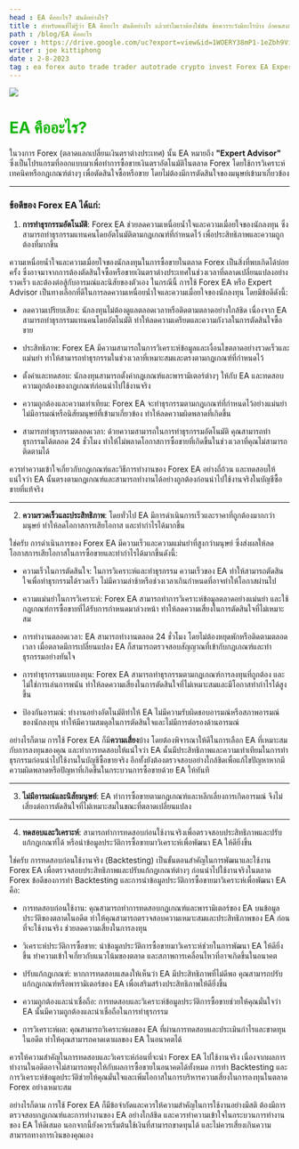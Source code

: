 ```yaml
---
head : EA คืออะไร? มันดีอย่างไร?
title : สำหรับคนที่ไม่รู้ว่า EA คืออะไร มันดีอย่างไร แล้วทำไมเราต้องใช่มัน ข้อควรระวังมีอะไรบ้าง ถ้าคนสงสัย บทความนี้มีคำตอบเข้าไปอ่านเลย
path : /blog/EA คืออะไร
cover : https://drive.google.com/uc?export=view&id=1WOERY38mP1-1eZbh9VioxB37VN8uT7jq
writer : joe kittiphong
date : 2-8-2023
tag : ea forex auto trade trader autotrade crypto invest Forex EA Expert Advisor Forex automated trading Automated Forex trading Forex robot Algorithmic trading Forex algorithm Forex trading software MetaTrader EA Forex EA system Best Forex EA Top Forex Expert Advisor AI Forex trading Forex EA strategies Backtesting Forex EA Forex EA development Forex EA optimization Forex EA performance Reliable Forex EA Profitable Forex EA
---
```


![](https://drive.google.com/uc?export=view&id=1WOERY38mP1-1eZbh9VioxB37VN8uT7jq)
<!-- ![](../content-image/what%20is%20EA.jpg) -->


# <font color=#0fb503>EA คืออะไร?</font>
 ในวงการ Forex (ตลาดแลกเปลี่ยนเงินตราต่างประเทศ) นั้น EA หมายถึง **"Expert Advisor"** ซึ่งเป็นโปรแกรมที่ออกแบบมาเพื่อทำการซื้อขายเงินตราอัตโนมัติในตลาด Forex โดยใช้การวิเคราะห์เทคนิคหรือกฎเกณฑ์ต่างๆ เพื่อตัดสินใจซื้อหรือขาย โดยไม่ต้องมีการตัดสินใจของมนุษย์เข้ามาเกี่ยวข้อง

---

### ข้อดีของ Forex EA ได้แก่:

1. **การทำธุรกรรมอัตโนมัติ**: Forex EA ช่วยลดความเหนื่อยน้ำใจและความเมื่อยใจของนักลงทุน ซึ่งสามารถทำธุรกรรมแทนคนโดยอัตโนมัติตามกฎเกณฑ์ที่กำหนดไว้ เพื่อประสิทธิภาพและความถูกต้องที่มากขึ้น

ความเหนื่อยน้ำใจและความเมื่อยใจของนักลงทุนในการซื้อขายในตลาด Forex เป็นสิ่งที่พบเกิดได้บ่อยครั้ง ซึ่งอาจมาจากการต้องตัดสินใจซื้อหรือขายเงินตราต่างประเทศในช่วงเวลาที่ตลาดเปลี่ยนแปลงอย่างรวดเร็ว และต้องต่อสู้กับอารมณ์และนิสัยของตัวเอง ในกรณีนี้ การใช้ Forex EA หรือ Expert Advisor เป็นทางเลือกที่ดีในการลดความเหนื่อยน้ำใจและความเมื่อยใจของนักลงทุน โดยมีข้อดีดังนี้:

- ลดความเปรียบเสียง: นักลงทุนไม่ต้องดูแลตลอดเวลาหรือติดตามตลาดอย่างใกล้ชิด เนื่องจาก EA สามารถทำธุรกรรมแทนคนโดยอัตโนมัติ ทำให้ลดความเครียดและความกังวลในการตัดสินใจซื้อขาย

- ประสิทธิภาพ: Forex EA มีความสามารถในการวิเคราะห์ข้อมูลและเงื่อนไขตลาดอย่างรวดเร็วและแม่นยำ ทำให้สามารถทำธุรกรรมในช่วงเวลาที่เหมาะสมและตรงตามกฎเกณฑ์ที่กำหนดไว้

- ตั้งค่าและทดสอบ: นักลงทุนสามารถตั้งค่ากฎเกณฑ์และพารามิเตอร์ต่างๆ ให้กับ EA และทดสอบความถูกต้องของกฎเกณฑ์ก่อนนำไปใช้งานจริง

- ความถูกต้องและความเท่าเทียม: Forex EA จะทำธุรกรรมตามกฎเกณฑ์ที่กำหนดไว้อย่างแม่นยำ ไม่มีอารมณ์หรือนิสัยมนุษย์ที่เข้ามาเกี่ยวข้อง ทำให้ลดความผิดพลาดที่เกิดขึ้น

- สามารถทำธุรกรรมตลอดเวลา: ด้วยความสามารถในการทำธุรกรรมอัตโนมัติ คุณสามารถทำธุรกรรมได้ตลอด 24 ชั่วโมง ทำให้ไม่พลาดโอกาสการซื้อขายที่เกิดขึ้นในช่วงเวลาที่คุณไม่สามารถติดตามได้

ควรทำความเข้าใจเกี่ยวกับกฎเกณฑ์และวิธีการทำงานของ Forex EA อย่างถี่ถ้วน และทดสอบให้แน่ใจว่า EA นั้นตรงตามกฎเกณฑ์และสามารถทำงานได้อย่างถูกต้องก่อนนำไปใช้งานจริงในบัญชีซื้อขายที่แท้จริง

---

2. **ความรวดเร็วและประสิทธิภาพ**: โดยทั่วไป EA มีการดำเนินการเร็วและราคาที่ถูกต้องมากกว่ามนุษย์ ทำให้ลดโอกาสการเสียโอกาส และทำกำไรได้มากขึ้น

ใช่ครับ การดำเนินการของ Forex EA มีความเร็วและความแม่นยำที่สูงกว่ามนุษย์ ซึ่งส่งผลให้ลดโอกาสการเสียโอกาสในการซื้อขายและทำกำไรได้มากขึ้นดังนี้:

- ความเร็วในการตัดสินใจ: ในการวิเคราะห์และทำธุรกรรม ความเร็วของ EA ทำให้สามารถตัดสินใจเพื่อทำธุรกรรมได้รวดเร็ว ไม่มีความล่าช้าหรือช่วงเวลาเกินกำหนดที่อาจทำให้โอกาสผ่านไป

- ความแม่นยำในการวิเคราะห์: Forex EA สามารถทำการวิเคราะห์ข้อมูลตลาดอย่างแม่นยำ และใช้กฎเกณฑ์การซื้อขายที่ได้รับการกำหนดมาล่วงหน้า ทำให้ลดความเสี่ยงในการตัดสินใจที่ไม่เหมาะสม

- การทำงานตลอดเวลา: EA สามารถทำงานตลอด 24 ชั่วโมง โดยไม่ต้องหยุดพักหรือติดตามตลอดเวลา เมื่อตลาดมีการเปลี่ยนแปลง EA ก็สามารถตรวจสอบสัญญาณที่เข้ากับกฎเกณฑ์และทำธุรกรรมอย่างทันใจ

- การทำธุรกรรมแบบลงทุน: Forex EA สามารถทำธุรกรรมตามกฎเกณฑ์การลงทุนที่ถูกต้อง และไม่ใช่การเล่นการพนัน ทำให้ลดความเสี่ยงในการตัดสินใจที่ไม่เหมาะสมและมีโอกาสทำกำไรได้สูงขึ้น

- ป้องกันอารมณ์: ทำงานอย่างอัตโนมัติทำให้ EA ไม่มีความรับผิดชอบอารมณ์หรือสภาพอารมณ์ของนักลงทุน ทำให้มีความสมดุลในการตัดสินใจและไม่มีการต่อรองด้านอารมณ์

อย่างไรก็ตาม การใช้ Forex EA ก็มี**ความเสี่ยง**บ้าง โดยต้องพิจารณาให้ดีในการเลือก EA ที่เหมาะสมกับการลงทุนของคุณ และทำการทดสอบให้แน่ใจว่า EA นั้นมีประสิทธิภาพและความเท่าเทียมในการทำธุรกรรมก่อนนำไปใช้งานในบัญชีซื้อขายจริง อีกทั้งยังต้องตรวจสอบอย่างใกล้ชิดเพื่อแก้ไขปัญหาหากมีความผิดพลาดหรือปัญหาที่เกิดขึ้นในกระบวนการซื้อขายด้วย EA ให้ทันที

---

3. **ไม่มีอารมณ์และนิสัยมนุษย์**: EA ทำการซื้อขายตามกฎเกณฑ์และหลีกเลี่ยงการเกิดอารมณ์ จึงไม่เสี่ยงต่อการตัดสินใจที่ไม่เหมาะสมในขณะที่ตลาดเปลี่ยนแปลง

---

4. **ทดสอบและวิเคราะห์**: สามารถทำการทดสอบก่อนใช้งานจริงเพื่อตรวจสอบประสิทธิภาพและปรับแก้กฎเกณฑ์ได้ หรือนำข้อมูลประวัติการซื้อขายมาวิเคราะห์เพื่อพัฒนา EA ให้ดียิ่งขึ้น

ใช่ครับ การทดสอบก่อนใช้งานจริง (Backtesting) เป็นขั้นตอนสำคัญในการพัฒนาและใช้งาน Forex EA เพื่อตรวจสอบประสิทธิภาพและปรับแก้กฎเกณฑ์ต่างๆ ก่อนนำไปใช้งานจริงในตลาด Forex ข้อดีของการทำ Backtesting และการนำข้อมูลประวัติการซื้อขายมาวิเคราะห์เพื่อพัฒนา EA คือ:

- การทดสอบก่อนใช้งาน: คุณสามารถทำการทดสอบกฎเกณฑ์และพารามิเตอร์ของ EA บนข้อมูลประวัติของตลาดในอดีต ทำให้คุณสามารถตรวจสอบความเหมาะสมและประสิทธิภาพของ EA ก่อนที่จะใช้งานจริง ช่วยลดความเสี่ยงในการลงทุน

- วิเคราะห์ประวัติการซื้อขาย: นำข้อมูลประวัติการซื้อขายมาวิเคราะห์ช่วยในการพัฒนา EA ให้ดียิ่งขึ้น ทำความเข้าใจเกี่ยวกับแนวโน้มของตลาด และสภาพการเคลื่อนไหวที่อาจเกิดขึ้นในอนาคต

- ปรับแก้กฎเกณฑ์: หากการทดสอบแสดงให้เห็นว่า EA มีประสิทธิภาพที่ไม่ดีพอ คุณสามารถปรับแก้กฎเกณฑ์หรือพารามิเตอร์ของ EA เพื่อเสริมสร้างประสิทธิภาพให้ดียิ่งขึ้น

- ความถูกต้องและน่าเชื่อถือ: การทดสอบและวิเคราะห์ข้อมูลประวัติการซื้อขายช่วยให้คุณมั่นใจว่า EA นั้นมีความถูกต้องและน่าเชื่อถือในการทำธุรกรรม

- การวิเคราะห์ผล: คุณสามารถวิเคราะห์ผลของ EA ที่ผ่านการทดสอบและประเมินกำไรและขาดทุนในอดีต ทำให้คุณสามารถคาดเดาผลของ EA ในอนาคตได้

ควรให้ความสำคัญในการทดสอบและวิเคราะห์ก่อนที่จะนำ Forex EA ไปใช้งานจริง เนื่องจากผลการทำงานในอดีตอาจไม่สามารถพยุงให้กับผลการซื้อขายในอนาคตได้ทั้งหมด การทำ Backtesting และการวิเคราะห์ข้อมูลประวัติช่วยให้คุณมั่นใจและเพิ่มโอกาสในการบริหารความเสี่ยงในการลงทุนในตลาด Forex อย่างเหมาะสม


อย่างไรก็ตาม การใช้ Forex EA ก็มีข้อจำกัดและควรให้ความสำคัญในการใช้งานอย่างมีสติ ต้องมีการตรวจสอบกฎเกณฑ์และการทำงานของ EA อย่างใกล้ชิด และควรทำความเข้าใจในกระบวนการทำงานของ EA ให้ดีเสมอ นอกจากนี้ยังควรเริ่มต้นใช้เงินที่สามารถขาดทุนได้ และไม่ควรเสี่ยงเกินความสามารถทางการเงินของคุณเอง


